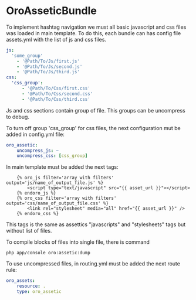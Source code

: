 OroAsseticBundle
========================

To implement hashtag navigation we must all basic javascript and css files was loaded in main template.
To do this, each bundle can has config file assets.yml with the list of js and css files.

```yaml
js:
  'some_group'
    - '@Path/To/Js/first.js'
    - '@Path/To/Js/second.js'
    - '@Path/To/Js/third.js'
css:
  'css_group':
      - '@Path/To/Css/first.css'
      - '@Path/To/Css/second.css'
      - '@Path/To/Css/third.css'
```

Js and css sections contain group of file. This groups can be uncompress to debug.

To turn off group 'css_group' for css files, the next configuration mut be added in config.yml file:

```yaml
oro_assetic:
    uncompress_js: ~
    uncompress_css: [css_group]
```

In main template must be added the next tags:

```
    {% oro_js filter='array with filters' output='js/name_of_output_file.js' %}
        <script type="text/javascript" src="{{ asset_url }}"></script>
    {% endoro_js %}
    {% oro_css filter='array with filters' output='css/name_of_output_file.css' %}
        <link rel="stylesheet" media="all" href="{{ asset_url }}" />
    {% endoro_css %}
```
This tags is the same as assettics "javascripts" and "stylesheets" tags but without list of files.

To compile blocks of files into single file, there is command

```
php app/console oro:assetic:dump
```

To use uncompressed files, in routing.yml must be added the next route rule:

```yml
oro_assets:
    resource: .
    type: oro_assetic
```